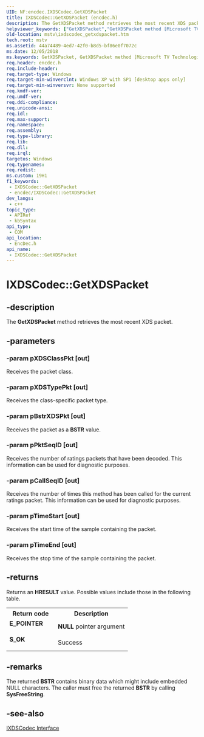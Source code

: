 ```yaml
---
UID: NF:encdec.IXDSCodec.GetXDSPacket
title: IXDSCodec::GetXDSPacket (encdec.h)
description: The GetXDSPacket method retrieves the most recent XDS packet.
helpviewer_keywords: ["GetXDSPacket","GetXDSPacket method [Microsoft TV Technologies]","GetXDSPacket method [Microsoft TV Technologies]","IXDSCodec interface","IXDSCodec interface [Microsoft TV Technologies]","GetXDSPacket method","IXDSCodec.GetXDSPacket","IXDSCodec::GetXDSPacket","IXDSCodecGetXDSPacket","encdec/IXDSCodec::GetXDSPacket","mstv.ixdscodec_getxdspacket"]
old-location: mstv\ixdscodec_getxdspacket.htm
tech.root: mstv
ms.assetid: 44a74489-4ed7-42f0-b8d5-bf86e0f7072c
ms.date: 12/05/2018
ms.keywords: GetXDSPacket, GetXDSPacket method [Microsoft TV Technologies], GetXDSPacket method [Microsoft TV Technologies],IXDSCodec interface, IXDSCodec interface [Microsoft TV Technologies],GetXDSPacket method, IXDSCodec.GetXDSPacket, IXDSCodec::GetXDSPacket, IXDSCodecGetXDSPacket, encdec/IXDSCodec::GetXDSPacket, mstv.ixdscodec_getxdspacket
req.header: encdec.h
req.include-header: 
req.target-type: Windows
req.target-min-winverclnt: Windows XP with SP1 [desktop apps only]
req.target-min-winversvr: None supported
req.kmdf-ver: 
req.umdf-ver: 
req.ddi-compliance: 
req.unicode-ansi: 
req.idl: 
req.max-support: 
req.namespace: 
req.assembly: 
req.type-library: 
req.lib: 
req.dll: 
req.irql: 
targetos: Windows
req.typenames: 
req.redist: 
ms.custom: 19H1
f1_keywords:
 - IXDSCodec::GetXDSPacket
 - encdec/IXDSCodec::GetXDSPacket
dev_langs:
 - c++
topic_type:
 - APIRef
 - kbSyntax
api_type:
 - COM
api_location:
 - EncDec.h
api_name:
 - IXDSCodec::GetXDSPacket
---
```


# IXDSCodec::GetXDSPacket


## -description

The <b>GetXDSPacket</b> method retrieves the most recent XDS packet.

## -parameters

### -param pXDSClassPkt [out]

Receives the packet class.

### -param pXDSTypePkt [out]

Receives the class-specific packet type.

### -param pBstrXDSPkt [out]

Receives the packet as a <b>BSTR</b> value.

### -param pPktSeqID [out]

Receives the number of ratings packets that have been decoded. This information can be used for diagnostic purposes.

### -param pCallSeqID [out]

Receives the number of times this method has been called for the current ratings packet. This information can be used for diagnostic purposes.

### -param pTimeStart [out]

Receives the start time of the sample containing the packet.

### -param pTimeEnd [out]

Receives the stop time of the sample containing the packet.

## -returns

Returns an <b>HRESULT</b> value. Possible values include those in the following table.

<table>
<tr>
<th>Return code</th>
<th>Description</th>
</tr>
<tr>
<td width="40%">
<dl>
<dt><b>E_POINTER</b></dt>
</dl>
</td>
<td width="60%">
<b>NULL</b> pointer argument

</td>
</tr>
<tr>
<td width="40%">
<dl>
<dt><b>S_OK</b></dt>
</dl>
</td>
<td width="60%">
Success

</td>
</tr>
</table>

## -remarks

The returned <b>BSTR</b> contains binary data which might include embedded NULL characters. The caller must free the returned <b>BSTR</b> by calling <b>SysFreeString</b>.

## -see-also

<a href="/previous-versions/windows/desktop/api/encdec/nn-encdec-ixdscodec">IXDSCodec Interface</a>

